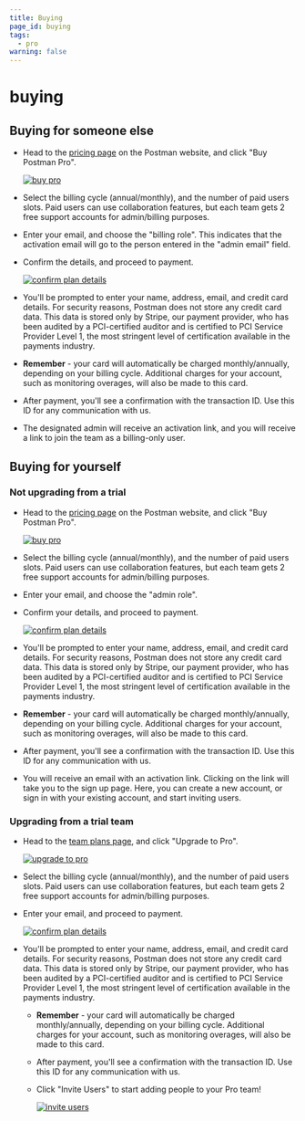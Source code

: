 ```yaml
---
title: Buying
page_id: buying
tags:
  - pro
warning: false
---
```


# buying

## Buying for someone else

* Head to the [pricing page](https://www.getpostman.com/pricing) on the Postman website, and click "Buy Postman Pro".

  [![buy pro](https://s3.amazonaws.com/postman-static-getpostman-com/postman-docs/pricing.png)](https://s3.amazonaws.com/postman-static-getpostman-com/postman-docs/pricing.png)

* Select the billing cycle \(annual/monthly\), and the number of paid users slots. Paid users can use collaboration features, but each team gets 2 free support accounts for admin/billing purposes.
* Enter your email, and choose the "billing role". This indicates that the activation email will go to the person entered in the "admin email" field.
* Confirm the details, and proceed to payment.

  [![confirm plan details](https://s3.amazonaws.com/postman-static-getpostman-com/postman-docs/59191661.png)](https://s3.amazonaws.com/postman-static-getpostman-com/postman-docs/59191661.png)

* You'll be prompted to enter your name, address, email, and credit card details. For security reasons, Postman does not store any credit card data. This data is stored only by Stripe, our payment provider, who has been audited by a PCI-certified auditor and is certified to PCI Service Provider Level 1, the most stringent level of certification available in the payments industry.
* **Remember** - your card will automatically be charged monthly/annually, depending on your billing cycle. Additional charges for your account, such as monitoring overages, will also be made to this card.
* After payment, you'll see a confirmation with the transaction ID. Use this ID for any communication with us.
* The designated admin will receive an activation link, and you will receive a link to join the team as a billing-only user.

## Buying for yourself

### **Not upgrading from a trial**

* Head to the [pricing page](https://www.getpostman.com/pricing) on the Postman website, and click "Buy Postman Pro".

  [![buy pro](https://s3.amazonaws.com/postman-static-getpostman-com/postman-docs/pricing.png)](https://s3.amazonaws.com/postman-static-getpostman-com/postman-docs/pricing.png)

* Select the billing cycle \(annual/monthly\), and the number of paid users slots. Paid users can use collaboration features, but each team gets 2 free support accounts for admin/billing purposes.
* Enter your email, and choose the "admin role".
* Confirm your details, and proceed to payment.

  [![confirm plan details](https://s3.amazonaws.com/postman-static-getpostman-com/postman-docs/59191782.png)](https://s3.amazonaws.com/postman-static-getpostman-com/postman-docs/59191782.png)

* You'll be prompted to enter your name, address, email, and credit card details. For security reasons, Postman does not store any credit card data. This data is stored only by Stripe, our payment provider, who has been audited by a PCI-certified auditor and is certified to PCI Service Provider Level 1, the most stringent level of certification available in the payments industry.
* **Remember** - your card will automatically be charged monthly/annually, depending on your billing cycle. Additional charges for your account, such as monitoring overages, will also be made to this card.
* After payment, you'll see a confirmation with the transaction ID. Use this ID for any communication with us.
* You will receive an email with an activation link. Clicking on the link will take you to the sign up page. Here, you can create a new account, or sign in with your existing account, and start inviting users.

### **Upgrading from a trial team**

* Head to the [team plans page](https://app.getpostman.com/dashboard/team-plans), and click "Upgrade to Pro".

  [![upgrade to pro](https://s3.amazonaws.com/postman-static-getpostman-com/postman-docs/59191884.png)](https://s3.amazonaws.com/postman-static-getpostman-com/postman-docs/59191884.png)

* Select the billing cycle \(annual/monthly\), and the number of paid users slots. Paid users can use collaboration features, but each team gets 2 free support accounts for admin/billing purposes.
* Enter your email, and proceed to payment.

  [![confirm plan details](https://s3.amazonaws.com/postman-static-getpostman-com/postman-docs/59191943.png)](https://s3.amazonaws.com/postman-static-getpostman-com/postman-docs/59191943.png)

* You'll be prompted to enter your name, address, email, and credit card details. For security reasons, Postman does not store any credit card data. This data is stored only by Stripe, our payment provider, who has been audited by a PCI-certified auditor and is certified to PCI Service Provider Level 1, the most stringent level of certification available in the payments industry.
  * **Remember** - your card will automatically be charged monthly/annually, depending on your billing cycle. Additional charges for your account, such as monitoring overages, will also be made to this card.
  * After payment, you'll see a confirmation with the transaction ID. Use this ID for any communication with us.
  * Click "Invite Users" to start adding people to your Pro team!

    [![invite users](https://s3.amazonaws.com/postman-static-getpostman-com/postman-docs/59192001.png)](https://s3.amazonaws.com/postman-static-getpostman-com/postman-docs/59192001.png)

